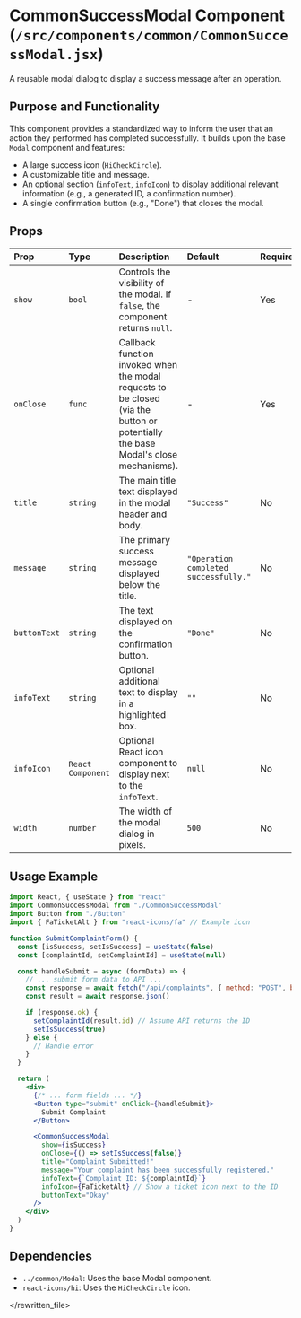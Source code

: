 # CommonSuccessModal Component (`/src/components/common/CommonSuccessModal.jsx`)

A reusable modal dialog to display a success message after an operation.

## Purpose and Functionality

This component provides a standardized way to inform the user that an action they performed has completed successfully. It builds upon the base `Modal` component and features:

- A large success icon (`HiCheckCircle`).
- A customizable title and message.
- An optional section (`infoText`, `infoIcon`) to display additional relevant information (e.g., a generated ID, a confirmation number).
- A single confirmation button (e.g., "Done") that closes the modal.

## Props

| Prop         | Type              | Description                                                                                                                       | Default                               | Required |
| :----------- | :---------------- | :-------------------------------------------------------------------------------------------------------------------------------- | :------------------------------------ | :------- |
| `show`       | `bool`            | Controls the visibility of the modal. If `false`, the component returns `null`.                                                   | -                                     | Yes      |
| `onClose`    | `func`            | Callback function invoked when the modal requests to be closed (via the button or potentially the base Modal's close mechanisms). | -                                     | Yes      |
| `title`      | `string`          | The main title text displayed in the modal header and body.                                                                       | `"Success"`                           | No       |
| `message`    | `string`          | The primary success message displayed below the title.                                                                            | `"Operation completed successfully."` | No       |
| `buttonText` | `string`          | The text displayed on the confirmation button.                                                                                    | `"Done"`                              | No       |
| `infoText`   | `string`          | Optional additional text to display in a highlighted box.                                                                         | `""`                                  | No       |
| `infoIcon`   | `React Component` | Optional React icon component to display next to the `infoText`.                                                                  | `null`                                | No       |
| `width`      | `number`          | The width of the modal dialog in pixels.                                                                                          | `500`                                 | No       |

## Usage Example

```jsx
import React, { useState } from "react"
import CommonSuccessModal from "./CommonSuccessModal"
import Button from "./Button"
import { FaTicketAlt } from "react-icons/fa" // Example icon

function SubmitComplaintForm() {
  const [isSuccess, setIsSuccess] = useState(false)
  const [complaintId, setComplaintId] = useState(null)

  const handleSubmit = async (formData) => {
    // ... submit form data to API ...
    const response = await fetch("/api/complaints", { method: "POST", body: formData })
    const result = await response.json()

    if (response.ok) {
      setComplaintId(result.id) // Assume API returns the ID
      setIsSuccess(true)
    } else {
      // Handle error
    }
  }

  return (
    <div>
      {/* ... form fields ... */}
      <Button type="submit" onClick={handleSubmit}>
        Submit Complaint
      </Button>

      <CommonSuccessModal
        show={isSuccess}
        onClose={() => setIsSuccess(false)}
        title="Complaint Submitted!"
        message="Your complaint has been successfully registered."
        infoText={`Complaint ID: ${complaintId}`}
        infoIcon={FaTicketAlt} // Show a ticket icon next to the ID
        buttonText="Okay"
      />
    </div>
  )
}
```

## Dependencies

- `../common/Modal`: Uses the base Modal component.
- `react-icons/hi`: Uses the `HiCheckCircle` icon.

</rewritten_file>
